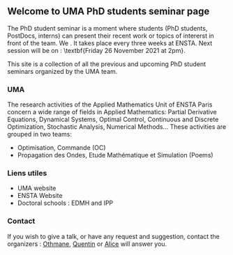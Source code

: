 ## Welcome to UMA PhD students seminar page

The PhD student seminar is a moment where students (PhD students, PostDocs, interns) can present their recent work or topics of intererst in front of the team. We . It takes place every three weeks at ENSTA. Next session will be on : \textbf{Friday 26 November 2021 at 2pm}.

This site is a collection of all the previous and upcoming PhD student seminars organized by the UMA team.

### UMA

The research activities of the Applied Mathematics Unit of ENSTA Paris concern a wide range of fields in Applied Mathematics: Partial Derivative Equations, Dynamical Systems, Optimal Control, Continuous and Discrete Optimization, Stochastic Analysis, Numerical Methods... These activities are grouped in two teams:
- Optimisation, Commande (OC)
- Propagation des Ondes, Etude Mathématique et Simulation (Poems)

### Liens utiles

- UMA website
- ENSTA Website
- Doctoral schools : EDMH and IPP



### Contact

If you wish to give a talk, or have any request and suggestion, contact the organizers :  [Othmane](othmane.jerhaoui@ensta-paris.fr), [Quentin](quentin.goepfert@ensta-paris.fr) or [Alice](alice.nassor@ensta-paris.fr) will answer you.
